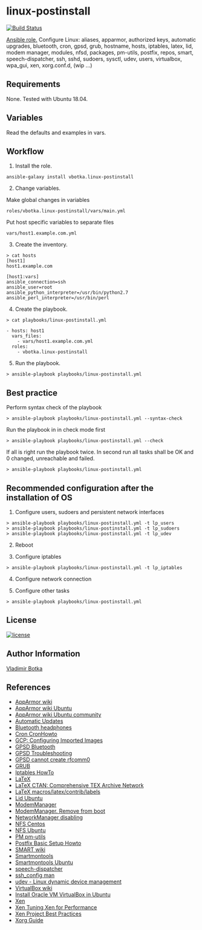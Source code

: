 linux-postinstall
=================

[![Build Status](https://travis-ci.org/vbotka/ansible-linux-postinstall.svg?branch=master)](https://travis-ci.org/vbotka/ansible-linux-postinstall)

[Ansible role.](https://galaxy.ansible.com/vbotka/linux-postinstall/)
Configure Linux: aliases, apparmor, authorized keys, automatic
upgrades, bluetooth, cron, gpsd, grub, hostname, hosts, iptables,
latex, lid, modem manager, modules, nfsd, packages, pm-utils, postfix,
repos, smart, speech-dispatcher, ssh, sshd, sudoers, sysctl, udev,
users, virtualbox, wpa_gui, xen, xorg.conf.d, (wip ...)


Requirements
------------

None. Tested with Ubuntu 18.04.


Variables
---------

Read the defaults and examples in vars.


Workflow
--------

1) Install the role.

```
ansible-galaxy install vbotka.linux-postinstall
```

2) Change variables.

Make global changes in variables
```
roles/vbotka.linux-postinstall/vars/main.yml
```

Put host specific variables to separate files
```
vars/host1.example.com.yml
```

3) Create the inventory.

```
> cat hosts
[host1]
host1.example.com

[host1:vars]
ansible_connection=ssh
ansible_user=root
ansible_python_interpreter=/usr/bin/python2.7
ansible_perl_interpreter=/usr/bin/perl
```

4) Create the playbook.

```
> cat playbooks/linux-postinstall.yml

- hosts: host1
  vars_files:
    - vars/host1.example.com.yml
  roles:
    - vbotka.linux-postinstall
```

5) Run the playbook.
```
> ansible-playbook playbooks/linux-postinstall.yml
```

Best practice
-------------

Perform syntax check of the playbook
```
> ansible-playbook playbooks/linux-postinstall.yml --syntax-check
```

Run the playbook in in check mode first
```
> ansible-playbook playbooks/linux-postinstall.yml --check
```

If all is right run the playbook twice. In second run all tasks shall
be OK and 0 changed, unreachable and failed.
```
> ansible-playbook playbooks/linux-postinstall.yml
```

Recommended configuration after the installation of OS
------------------------------------------------------

1) Configure users, sudoers and persistent network interfaces
```
> ansible-playbook playbooks/linux-postinstall.yml -t lp_users
> ansible-playbook playbooks/linux-postinstall.yml -t lp_sudoers
> ansible-playbook playbooks/linux-postinstall.yml -t lp_udev
```

2) Reboot

3) Configure iptables
```
> ansible-playbook playbooks/linux-postinstall.yml -t lp_iptables
```

4) Configure network connection

5) Configure other tasks
```
> ansible-playbook playbooks/linux-postinstall.yml
```


License
-------

[![license](https://img.shields.io/badge/license-BSD-red.svg)](https://www.freebsd.org/doc/en/articles/bsdl-gpl/article.html)


Author Information
------------------

[Vladimir Botka](https://botka.link)


References
----------

- [AppArmor wiki](https://gitlab.com/apparmor/apparmor/wikis/home)
- [AppArmor wiki Ubuntu](https://wiki.ubuntu.com/AppArmor)
- [AppArmor wiki Ubuntu community](https://help.ubuntu.com/community/AppArmor)
- [Automatic Updates](https://help.ubuntu.com/lts/serverguide/automatic-updates.html)
- [Bluetooth headphones](https://bbs.archlinux.org/viewtopic.php?id=212785)
- [Cron CronHowto](https://help.ubuntu.com/community/CronHowto)
- [GCP: Configuring Imported Images](https://cloud.google.com/compute/docs/images/configuring-imported-images)
- [GPSD Bluetooth](https://ubuntuforums.org/showthread.php?t=200142)
- [GPSD Troubleshooting](http://www.catb.org/gpsd/troubleshooting.html)
- [GPSD cannot create rfcomm0](https://stackoverflow.com/questions/33892280/debian-cannot-create-rfcomm0)
- [GRUB](https://help.ubuntu.com/community/Grub2)
- [Iptables HowTo](https://help.ubuntu.com/community/IptablesHowTo)
- [LaTeX](https://help.ubuntu.com/community/LaTeX)
- [LaTeX CTAN: Comprehensive TEX Archive Network](https://ctan.org/)
- [LaTeX macros/latex/contrib/labels](https://www.ctan.org/tex-archive/macros/latex/contrib/labels)
- [Lid Ubuntu](https://askubuntu.com/questions/85705/stop-laptop-from-suspending-when-closing-lid-in-lightdm)
- [ModemManager](https://www.freedesktop.org/wiki/Software/ModemManager/)
- [ModemManager. Remove from boot](https://askubuntu.com/questions/216114/how-can-i-remove-modem-manager-from-boot)
- [NetworkManager disabling](https://help.ubuntu.com/community/NetworkManager#Disabling_NetworkManager)
- [NFS Centos](https://www.centos.org/docs/5/html/5.2/Deployment_Guide/ch-nfs.html)
- [NFS Ubuntu](https://help.ubuntu.com/lts/serverguide/network-file-system.html)
- [PM pm-utils](https://wiki.archlinux.org/index.php/pm-utils)
- [Postfix Basic Setup Howto](https://help.ubuntu.com/community/PostfixBasicSetupHowto)
- [SMART wiki](https://en.wikipedia.org/wiki/S.M.A.R.T.)
- [Smartmontools](https://www.smartmontools.org/)
- [Smartmontools Ubuntu](https://help.ubuntu.com/community/Smartmontools)
- [speech-dispatcher](https://freebsoft.org/speechd)
- [ssh_config man](https://man.openbsd.org/ssh_config)
- [udev - Linux dynamic device management](https://wiki.debian.org/udev)
- [VirtualBox wiki](https://www.virtualbox.org/wiki/)
- [Install Oracle VM VirtualBox in Ubuntu](http://www.elinuxbook.com/install-oracle-vm-virtualbox-in-ubuntu-16-04/)
- [Xen](https://wiki.ubuntu.com/Kernel/Reference/Xen)
- [Xen Tuning Xen for Performance](https://wiki.xenproject.org/wiki/Tuning_Xen_for_Performance)
- [Xen Project Best Practices](https://wiki.xenproject.org/wiki/Xen_Project_Best_Practices)
- [Xorg Guide](https://wiki.gentoo.org/wiki/Xorg/Guide)
